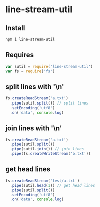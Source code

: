 line-stream-util
===================

## Install

```bash
npm i line-stream-util
```

## Requires
```js
var sutil = require('line-stream-util')
var fs = require('fs')
```

## split lines with '\n'

```js
fs.createReadStream('a.txt')
  .pipe(sutil.split()) // split lines
  .setEncoding('utf8')
  .on('data', console.log)
```

## join lines with '\n'

```js
fs.createReadStream('a.txt')
  .pipe(sutil.split())
  .pipe(sutil.join()) // join lines
  .pipe(fs.createWriteStream('b.txt'))
```



## get head lines

```js
fs.createReadStream('test/a.txt')
  .pipe(sutil.head(1)) // get head lines
  .pipe(sutil.split())
  .setEncoding('utf8')
  .on('data', console.log)
```


